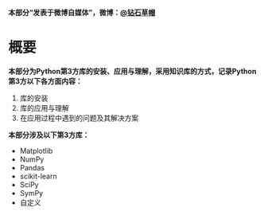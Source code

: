 **本部分“发表于微博自媒体”，微博：[@钻石草帽](https://weibo.com/strawhatchan)**


# 概要
**本部分为Python第3方库的安装、应用与理解，采用知识库的方式，记录Python第3方以下各方面内容：**

1. 库的安装
2. 库的应用与理解
3. 在应用过程中遇到的问题及其解决方案

**本部分涉及以下第3方库：**

- Matplotlib
- NumPy
- Pandas
- scikit-learn
- SciPy
- SymPy
- 自定义

